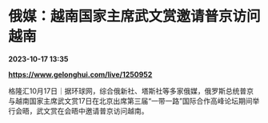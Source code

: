 # 俄媒：越南国家主席武文赏邀请普京访问越南

**2023-10-17 13:35**

**https://www.gelonghui.com/live/1250952**

格隆汇10月17日｜据环球网，综合俄新社、塔斯社等多家俄媒，俄罗斯总统普京与越南国家主席武文赏17日在北京出席第三届“一带一路”国际合作高峰论坛期间举行会晤，武文赏在会晤中邀请普京访问越南。